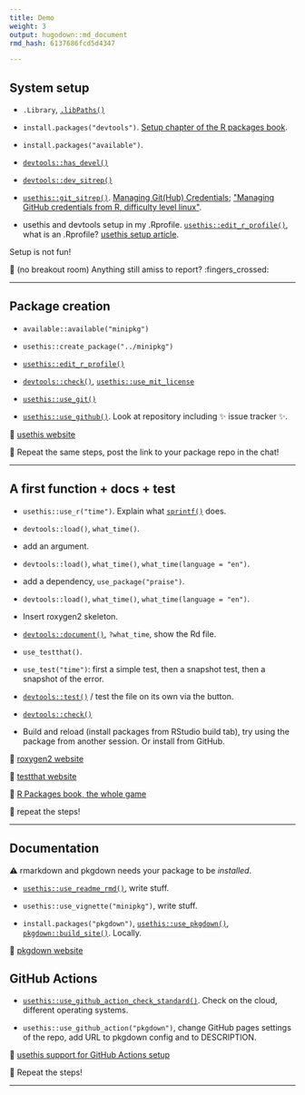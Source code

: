 ```yaml
---
title: Demo
weight: 3
output: hugodown::md_document
rmd_hash: 6137686fcd5d4347

---
```


## System setup

-   `.Library`, [`.libPaths()`](https://rdrr.io/r/base/libPaths.html)

-   `install.packages("devtools")`. [Setup chapter of the R packages book](https://r-pkgs.org/setup.html).

-   `install.packages("available")`.

-   [`devtools::has_devel()`](https://r-lib.github.io/pkgbuild/reference/has_compiler.html)

-   [`devtools::dev_sitrep()`](https://devtools.r-lib.org/reference/dev_sitrep.html)

-   [`usethis::git_sitrep()`](https://usethis.r-lib.org/reference/git_sitrep.html). [Managing Git(Hub) Credentials](https://usethis.r-lib.org/articles/git-credentials.html); ["Managing GitHub credentials from R, difficulty level linux"](https://blog.djnavarro.net/posts/2021-08-08_git-credential-helpers/).

-   usethis and devtools setup in my .Rprofile. [`usethis::edit_r_profile()`](https://usethis.r-lib.org/reference/edit.html), what is an .Rprofile? [usethis setup article](https://usethis.r-lib.org/articles/articles/usethis-setup.html).

Setup is not fun!

:toolbox: (no breakout room) Anything still amiss to report? :fingers_crossed:

------------------------------------------------------------------------

## Package creation

-   `available::available("minipkg")`

-   `usethis::create_package("../minipkg")`

-   [`usethis::edit_r_profile()`](https://usethis.r-lib.org/reference/edit.html)

-   [`devtools::check()`](https://devtools.r-lib.org/reference/check.html), [`usethis::use_mit_license`](https://usethis.r-lib.org/reference/licenses.html)

-   [`usethis::use_git()`](https://usethis.r-lib.org/reference/use_git.html)

-   [`usethis::use_github()`](https://usethis.r-lib.org/reference/use_github.html). Look at repository including :sparkles: issue tracker :sparkles:.

:eyes: [usethis website](https://usethis.r-lib.org/)

:toolbox: Repeat the same steps, post the link to your package repo in the chat!

------------------------------------------------------------------------

## A first function + docs + test

-   `usethis::use_r("time")`. Explain what [`sprintf()`](https://rdrr.io/r/base/sprintf.html) does.

-   `devtools::load()`, `what_time()`.

-   add an argument.

-   `devtools::load()`, `what_time()`, `what_time(language = "en")`.

-   add a dependency, `use_package("praise")`.

-   `devtools::load()`, `what_time()`, `what_time(language = "en")`.

-   Insert roxygen2 skeleton.

-   [`devtools::document()`](https://devtools.r-lib.org/reference/document.html), `?what_time`, show the Rd file.

-   `use_testthat()`.

-   `use_test("time")`: first a simple test, then a snapshot test, then a snapshot of the error.

-   [`devtools::test()`](https://devtools.r-lib.org/reference/test.html) / test the file on its own via the button.

-   [`devtools::check()`](https://devtools.r-lib.org/reference/check.html)

-   Build and reload (install packages from RStudio build tab), try using the package from another session. Or install from GitHub.

:eyes: [roxygen2 website](https://roxygen2.r-lib.org/)

:eyes: [testthat website](https://testthat.r-lib.org/)

:eyes: [R Packages book, the whole game](https://r-pkgs.org/whole-game.html)

:toolbox: repeat the steps!

------------------------------------------------------------------------

## Documentation

:warning: rmarkdown and pkgdown needs your package to be *installed*.

-   [`usethis::use_readme_rmd()`](https://usethis.r-lib.org/reference/use_readme_rmd.html), write stuff.

-   `usethis::use_vignette("minipkg")`, write stuff.

-   `install.packages("pkgdown")`, [`usethis::use_pkgdown()`](https://usethis.r-lib.org/reference/use_pkgdown.html), [`pkgdown::build_site()`](https://pkgdown.r-lib.org/reference/build_site.html). Locally.

:eyes: [pkgdown website](https://pkgdown.r-lib.org/)

## GitHub Actions

-   [`usethis::use_github_action_check_standard()`](https://usethis.r-lib.org/reference/github_actions.html). Check on the cloud, different operating systems.

-   `usethis::use_github_action("pkgdown")`, change GitHub pages settings of the repo, add URL to pkgdown config and to DESCRIPTION.

:eyes: [usethis support for GitHub Actions setup](https://usethis.r-lib.org/reference/github_actions.html)

:toolbox: Repeat the steps!

------------------------------------------------------------------------

